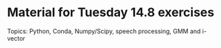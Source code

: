 # Material for Tuesday 14.8 exercises

Topics: Python, Conda, Numpy/Scipy, speech processing, GMM and i-vector
